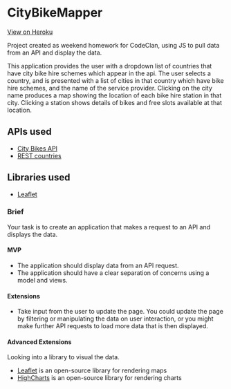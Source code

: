 # CityBikeMapper

[View on Heroku](https://citybikemappr.herokuapp.com/)

Project created as weekend homework for CodeClan, using JS to pull data from an API and display the data.

This application provides the user with a dropdown list of countries that have city bike hire schemes which appear in the api.
The user selects a country, and is presented with a list of cities in that country which have bike hire schemes, and the name of the service provider. 
Clicking on the city name produces a map showing the location of each bike hire station in that city. 
Clicking a station shows details of bikes and free slots available at that location. 

## APIs used
* [City Bikes API](http://api.citybik.es/) 
* [REST countries](https://restcountries.eu/)

## Libraries used
* [Leaflet](https://leafletjs.com/)

### Brief

Your task is to create an application that makes a request to an API and displays the data.

#### MVP

- The application should display data from an API request.
- The application should have a clear separation of concerns using a model and views.

#### Extensions

- Take input from the user to update the page. You could update the page by filtering or manipulating the data on user interaction, or you might make further API requests to load more data that is then displayed.

#### Advanced Extensions

Looking into a library to visual the data.

- [Leaflet](https://leafletjs.com/) is an open-source library for rendering maps
- [HighCharts](https://www.highcharts.com/) is an open-source library for rendering charts
